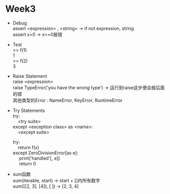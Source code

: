 # Week3   

* Debug  
  assert \<expression\> , \<string\> -> if not expression, string  
  assert x>0 -> x<=0报错  
* Test  
  \>\> f(1)  
  1  
  \>\> f(2)  
  3  
* Raise Statement  
  raise \<expression\>  
  raise TypeError('you have the wrong type')  -> 运行到raise这步便会报后面的错  
  其他类型的Error : NameError, KeyError, RuntimeError  
* Try Statements  
  try:  
  &nbsp;&nbsp;&nbsp;&nbsp;\<try suite\>  
  except \<exception class\> as \<name\>:  
  &nbsp;&nbsp;&nbsp;&nbsp;\<except suite\>   
    
  try:  
  &nbsp;&nbsp;&nbsp;&nbsp;return f(x)  
  except ZeroDivisionError[as e]:  
  &nbsp;&nbsp;&nbsp;&nbsp; print('handled'[, e])  
  &nbsp;&nbsp;&nbsp;&nbsp; return 0  
* sum函数  
  sum(iterable, start) -> start + []内所有数字  
  sum([[2, 3], [4]], [ ]) -> [2, 3, 4]

